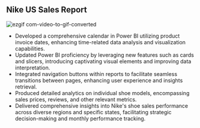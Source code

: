 ## Nike US Sales Report

![ezgif com-video-to-gif-converted](https://github.com/gentallman/Nike-US-Sales/assets/78334851/d4a7c8b4-4659-4c54-902c-2769577ab808)

- Developed a comprehensive calendar in Power BI utilizing product invoice dates, enhancing time-related data analysis and visualization capabilities.
- Updated Power BI proficiency by leveraging new features such as cards and slicers, introducing captivating visual elements and improving data interpretation.
- Integrated navigation buttons within reports to facilitate seamless transitions between pages, enhancing user experience and insights retrieval.
- Produced detailed analytics on individual shoe models, encompassing sales prices, reviews, and other relevant metrics.
- Delivered comprehensive insights into Nike's shoe sales performance across diverse regions and specific states, facilitating strategic decision-making and monthly performance tracking.
